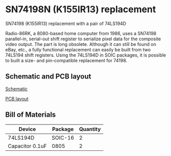 # SN74198N (K155IR13) replacement

SN74198 (K155IR13) replacement with a pair of 74LS194D

Radio-86RK, a 8080-based home computer from 1986, uses a SN74198 parallel-in, serial-out shift register to serialize pixel data for the composite video output. The part is long obsolete. Although it can still be found on eBay, etc., a fully functional replacement can easily be built from two 74LS194 shift registers. Using the 74LS194D in SOIC packages, it is possible to built a size- and pin-compatible replacement for 74198.

## Schematic and PCB layout
[Schematic](Eagle/74LS198-schematic.pdf)

[PCB layout](Eagle/74LS198-pcb.pdf)

## Bill of Materials

Device   | Package | Quantity
-------- | ------- | --------
74LS194D | SOIC-16 | 2
Capacitor 0.1uF | 0805 | 2
